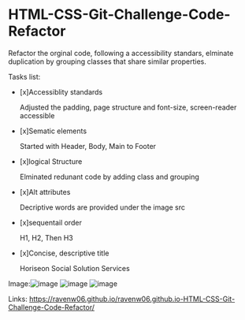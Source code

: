 # HTML-CSS-Git-Challenge-Code-Refactor
Refactor the orginal code, following a accessibility standars, 
elminate duplication by grouping classes that share similar properties.

Tasks list:
- [x]Accessiblity standards

    Adjusted the padding, page structure and font-size, screen-reader accessible
- [x]Sematic elements

    Started with Header, Body, Main to Footer
- [x]logical Structure

    Elminated redunant code by adding class and grouping
- [x]Alt attributes

    Decriptive words are provided under the image src
- [x]sequentail order

    H1, H2, Then H3
- [x]Concise, descriptive title

    Horiseon Social Solution Services


Image:![image](https://user-images.githubusercontent.com/78116042/109452181-2c408c00-7a1d-11eb-8a92-9e65efaffd9f.png)
![image](https://user-images.githubusercontent.com/78116042/109452220-47130080-7a1d-11eb-8c55-2133a79e5af0.png)
![image](https://user-images.githubusercontent.com/78116042/109452028-d4098a00-7a1c-11eb-891a-c0d0b9d258b7.png)


Links: https://ravenw06.github.io/ravenw06.github.io-HTML-CSS-Git-Challenge-Code-Refactor/
